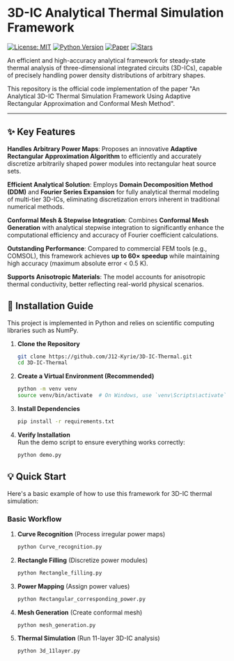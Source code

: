 # 3D-IC Analytical Thermal Simulation Framework

[![License: MIT](https://img.shields.io/badge/License-MIT-yellow.svg)](https://opensource.org/licenses/MIT)
[![Python Version](https://img.shields.io/badge/python-3.8%2B-blue.svg)](https://www.python.org/downloads/)
[![Paper](https://img.shields.io/badge/paper-TVLSI'25-b31b1b.svg)](https://ieeexplore.ieee.org/xpl/RecentIssue.jsp?punumber=9444)
[![Stars](https://img.shields.io/github/stars/leonchenucr/AnalyticalThermal3DIC?style=social)](https://github.com/leonchenucr/AnalyticalThermal3DIC/stargazers) 

An efficient and high-accuracy analytical framework for steady-state thermal analysis of three-dimensional integrated circuits (3D-ICs), capable of precisely handling power density distributions of arbitrary shapes.

This repository is the official code implementation of the paper "An Analytical 3D-IC Thermal Simulation Framework Using Adaptive Rectangular Approximation and Conformal Mesh Method".

---

## ✨ Key Features  

**Handles Arbitrary Power Maps**: Proposes an innovative **Adaptive Rectangular Approximation Algorithm** to efficiently and accurately discretize arbitrarily shaped power modules into rectangular heat source sets.  

**Efficient Analytical Solution**: Employs **Domain Decomposition Method (DDM)** and **Fourier Series Expansion** for fully analytical thermal modeling of multi-tier 3D-ICs, eliminating discretization errors inherent in traditional numerical methods.  

**Conformal Mesh & Stepwise Integration**: Combines **Conformal Mesh Generation** with analytical stepwise integration to significantly enhance the computational efficiency and accuracy of Fourier coefficient calculations.  

**Outstanding Performance**: Compared to commercial FEM tools (e.g., COMSOL), this framework achieves **up to 60× speedup** while maintaining high accuracy (maximum absolute error < 0.5 K).  

**Supports Anisotropic Materials**: The model accounts for anisotropic thermal conductivity, better reflecting real-world physical scenarios.


## 🚀 Installation Guide  

This project is implemented in Python and relies on scientific computing libraries such as NumPy.  

1. **Clone the Repository**  
    ```bash
    git clone https://github.com/J12-Kyrie/3D-IC-Thermal.git  
    cd 3D-IC-Thermal  
    ```  

2. **Create a Virtual Environment (Recommended)**  
    ```bash
    python -m venv venv  
    source venv/bin/activate  # On Windows, use `venv\Scripts\activate`  
    ```  

3. **Install Dependencies**  
    ```bash
    pip install -r requirements.txt  
    ```  

4. **Verify Installation**  
    Run the demo script to ensure everything works correctly:  
    ```bash
    python demo.py  
    ```  

## 💡 Quick Start

Here's a basic example of how to use this framework for 3D-IC thermal simulation:

### Basic Workflow
1. **Curve Recognition** (Process irregular power maps)
   ```bash
   python Curve_recognition.py
   ```

2. **Rectangle Filling** (Discretize power modules)
   ```bash
   python Rectangle_filling.py
   ```

3. **Power Mapping** (Assign power values)
   ```bash
   python Rectangular_corresponding_power.py
   ```

4. **Mesh Generation** (Create conformal mesh)
   ```bash
   python mesh_generation.py
   ```

5. **Thermal Simulation** (Run 11-layer 3D-IC analysis)
   ```bash
   python 3d_11layer.py
   ```
